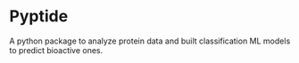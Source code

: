 # Pyptide
A python package to analyze protein data and built classification ML models to predict bioactive ones.
